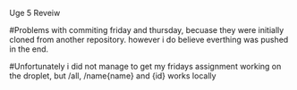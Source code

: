 Uge 5 Reveiw 

#Problems with commiting friday and thursday, becuase they were initially cloned from another repository. however i do believe everthing was pushed in the end. 

#Unfortunately i did not manage to get my fridays assignment working on the droplet, but /all,  /name{name} and {id} works locally 
